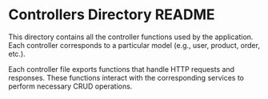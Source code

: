 # Controllers Directory README

This directory contains all the controller functions used by the application. Each controller corresponds to a particular model (e.g., user, product, order, etc.).

Each controller file exports functions that handle HTTP requests and responses. These functions interact with the corresponding services to perform necessary CRUD operations.
